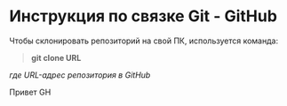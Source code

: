 # Инструкция по связке Git - GitHub

Чтобы склонировать репозиторий на свой ПК, используется команда:
> **git clone URL**

*где URL-адрес репозитория в GitHub*

Привет GH